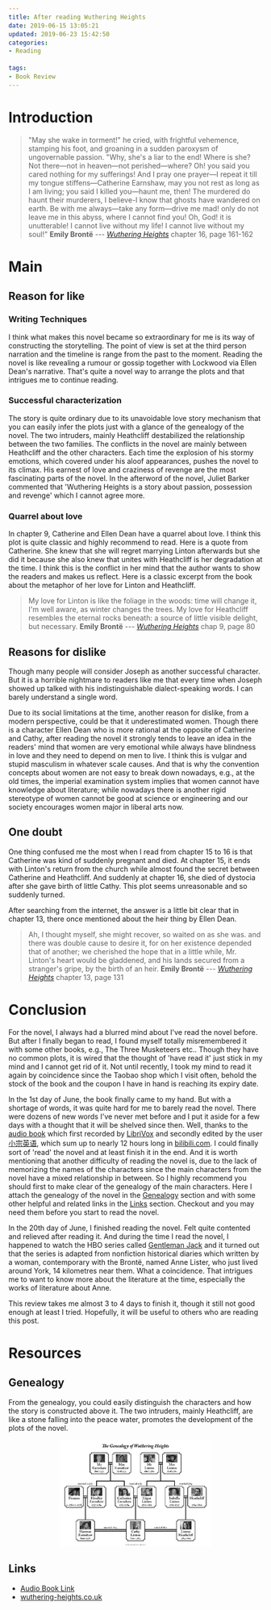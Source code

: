 ```yaml
---
title: After reading Wuthering Heights
date: 2019-06-15 13:05:21
updated: 2019-06-23 15:42:50
categories:
- Reading

tags:
- Book Review
---
```

# Introduction
> "May she wake in torment!" he cried, with frightful vehemence, stamping his foot, and groaning in a sudden paroxysm of ungovernable passion. "Why, she's a liar to the end! Where is she? Not there—not in heaven—not perished—where? Oh! you said you cared nothing for my sufferings! And I pray one prayer—I repeat it till my tongue stiffens—Catherine Earnshaw, may you not rest as long as I am living; you said I killed you—haunt me, then! The murdered do haunt their murderers, I believe-I know that ghosts have wandered on earth. Be with me always—take any form—drive me mad! only do not leave me in this abyss, where I cannot find you! Oh, God! it is unutterable! I cannot live without my life! I cannot live without my soul!"
> **Emily Brontë** --- <cite>[Wuthering Heights](https://www.goodreads.com/book/show/6185.Wuthering_Heights)</cite> chapter 16, page 161-162

<!-- more -->
# Main
## Reason for like
### Writing Techniques
I think what makes this novel became so extraordinary for me is its way of constructing the storytelling. The point of view is set at the third person narration and the timeline is range from the past to the moment. Reading the novel is like revealing a rumour or gossip together with Lockwood via Ellen Dean's narrative. That's quite a novel way to arrange the plots and that intrigues me to continue reading.

### Successful characterization
The story is quite ordinary due to its unavoidable love story mechanism that you can easily infer the plots just with a glance of the genealogy of the novel. The two intruders, mainly Heathcliff destabilized the relationship between the two families. The conflicts in the novel are mainly between Heathcliff and the other characters. Each time the explosion of his stormy emotions, which covered under his aloof appearances, pushes the novel to its climax. His earnest of love and craziness of revenge are the most fascinating parts of the novel. In the afterword of the novel, Juliet Barker commented that 'Wuthering Heights is a story about passion, possession and revenge' which I cannot agree more.

### Quarrel about love
In chapter 9, Catherine and Ellen Dean have a quarrel about love. I think this plot is quite classic and highly recommend to read. Here is a quote from Catherine. She knew that she will regret marrying Linton afterwards but she did it because she also knew that unites with Heathcliff is her degradation at the time. I think this is the conflict in her mind that the author wants to show the readers and makes us reflect. Here is a classic excerpt from the book about the metaphor of her love for Linton and Heathcliff.
> My love for Linton is like the foliage in the woods: time will change it, I'm well aware, as winter changes the trees. My love for Heathcliff resembles the eternal rocks beneath: a source of little visible delight, but necessary.
> **Emily Brontë** --- <cite>[Wuthering Heights](https://www.goodreads.com/book/show/6185.Wuthering_Heights)</cite> chap 9, page 80

## Reasons for dislike
Though many people will consider Joseph as another successful character. But it is a horrible nightmare to readers like me that every time when Joseph showed up talked with his indistinguishable dialect-speaking words. I can barely understand a single word.

Due to its social limitations at the time, another reason for dislike, from a modern perspective, could be that it underestimated women. Though there is a character Ellen Dean who is more rational at the opposite of Catherine and Cathy, after reading the novel it strongly tends to leave an idea in the readers' mind that women are very emotional while always have blindness in love and they need to depend on men to live. I think this is vulgar and stupid masculism in whatever scale causes. And that is why the convention concepts about women are not easy to break down nowadays, e.g., at the old times, the imperial examination system implies that women cannot have knowledge about literature; while nowadays there is another rigid stereotype of women cannot be good at science or engineering and our society encourages women major in liberal arts now.

## One doubt
One thing confused me the most when I read from chapter 15 to 16 is that Catherine was kind of suddenly pregnant and died. At chapter 15, it ends with Linton's return from the church while almost found the secret between Catherine and Heathcliff. And suddenly at chapter 16, she died of dystocia after she gave birth of little Cathy. This plot seems unreasonable and so suddenly turned.

After searching from the internet, the answer is a little bit clear that in chapter 13, there once mentioned about the heir thing by Ellen Dean.
> Ah, I thought myself, she might recover, so waited on as she was. and there was double cause to desire it, for on her existence depended that of another; we cherished the hope that in a little while, Mr. Linton's heart would be gladdened, and his lands secured from a stranger's gripe, by the birth of an heir.
**Emily Brontë** --- <cite>[Wuthering Heights](https://www.goodreads.com/book/show/6185.Wuthering_Heights)</cite> chapter 13, page 131

# Conclusion
For the novel, I always had a blurred mind about I've read the novel before. But after I finally began to read, I found myself totally misremembered it with some other books, e.g., The Three Musketeers etc.. Though they have no common plots, it is wired that the thought of 'have read it' just stick in my mind and I cannot get rid of it. Not until recently, I took my mind to read it again by coincidence since the Taobao shop which I visit often, behold the stock of the book and the coupon I have in hand is reaching its expiry date.

In the 1st day of June, the book finally came to my hand. But with a shortage of words, it was quite hard for me to barely read the novel. There were dozens of new words I've never met before and I put it aside for a few days with a thought that it will be shelved since then. Well, thanks to the [audio book](https://www.bilibili.com/video/av17528206) which first recorded by [LibriVox](https://librivox.org/wuthering-heights-by-emily-bronte/) and secondly edited by the user [小宗英语](https://www.bilibili.com/video/av17528206), which sum up to nearly 12 hours long in [bilibili.com](https://www.bilibili.com/). I could finally sort of 'read' the novel and at least finish it in the end. And it is worth mentioning that another difficulty of reading the novel is, due to the lack of memorizing the names of the characters since the main characters from the novel have a mixed relationship in between. So I highly recommend you should first to make clear of the genealogy of the main characters. Here I attach the genealogy of the novel in the [Genealogy](#Genealogy) section and with some other helpful and related links in the [Links](#Links) section. Checkout and you may need them before you start to read the novel.

In the 20th day of June, I finished reading the novel. Felt quite contented and relieved after reading it. And during the time I read the novel, I happened to watch the HBO series called [Gentleman Jack](https://www.imdb.com/title/tt7211618/) and it turned out that the series is adapted from nonfiction historical diaries which written by a woman, contemporary with the Brontë, named Anne Lister, who just lived around York, 14 kilometres near them. What a coincidence. That intrigues me to want to know more about the literature at the time, especially the works of literature about Anne.

This review takes me almost 3 to 4 days to finish it, though it still not good enough at least I tried. Hopefully, it will be useful to others who are reading this post.

# Resources
## Genealogy
From the genealogy, you could easily distinguish the characters and how the story is constructed above it. The two intruders, mainly Heathcliff, are like a stone falling into the peace water, promotes the development of the plots of the novel.

<div style="width: 300px; margin: auto">

![Genealogy of Wuthering Heights](https://raw.githubusercontent.com/zhongqin0820/zhongqin0820.github.io/source-articles/source/images/daily/review/genealogy-wuthering-heights.jpg)
</div>

## Links
- [Audio Book Link](https://www.bilibili.com/video/av17528206)
- [wuthering-heights.co.uk](https://www.wuthering-heights.co.uk)
